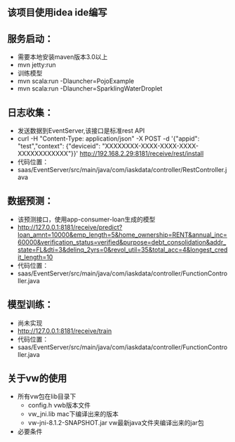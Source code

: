 ## 该项目使用idea ide编写

## 服务启动：    
* 需要本地安装maven版本3.0以上    
* mvn jetty:run    
* 训练模型
* mvn scala:run -Dlauncher=PojoExample
* mvn scala:run -Dlauncher=SparklingWaterDroplet

## 日志收集：    
* 发送数据到EventServer,该接口是标准rest API    
* curl -H "Content-Type: application/json" -X POST -d '{"appid": "test","context": {"deviceid": "XXXXXXXX-XXXX-XXXX-XXXX-XXXXXXXXXXXX"}}' http://192.168.2.29:8181/receive/rest/install    
* 代码位置：    
* saas/EventServer/src/main/java/com/iaskdata/controller/RestController.java    

## 数据预测：    
* 该预测接口，使用app-consumer-loan生成的模型    
* http://127.0.0.1:8181/receive/predict?loan_amnt=10000&emp_length=5&home_ownership=RENT&annual_inc=60000&verification_status=verified&purpose=debt_consolidation&addr_state=FL&dti=3&delinq_2yrs=0&revol_util=35&total_acc=4&longest_credit_length=10    
* 代码位置：    
* saas/EventServer/src/main/java/com/iaskdata/controller/FunctionController.java    

## 模型训练：    
* 尚未实现    
* http://127.0.0.1:8181/receive/train    
* 代码位置：    
* saas/EventServer/src/main/java/com/iaskdata/controller/FunctionController.java    

## 关于vw的使用    
* 所有vw包在lib目录下    
  * config.h vwb版本文件     
  * vw_jni.lib mac下编译出来的版本     
  * vw-jni-8.1.2-SNAPSHOT.jar vw最新java文件夹编译出来的jar包    
* 必要条件
 

